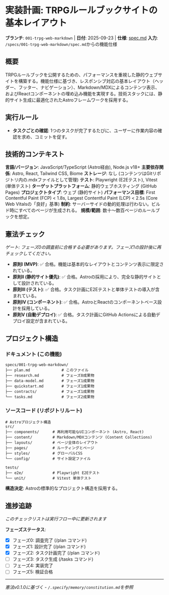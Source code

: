 # 実装計画: TRPGルールブックサイトの基本レイアウト

**ブランチ**: `001-trpg-web-markdown` | **日付**: 2025-09-23 | **仕様**: [spec.md](./spec.md)
**入力**: `/specs/001-trpg-web-markdown/spec.md`からの機能仕様

## 概要
TRPGルールブックを公開するための、パフォーマンスを重視した静的ウェブサイトを構築する。機能仕様に基づき、レスポンシブ対応の基本レイアウト（ヘッダー、フッター、ナビゲーション）、Markdown/MDXによるコンテンツ表示、およびReactコンポーネントの埋め込み機能を実現する。技術スタックには、静的サイト生成に最適化されたAstroフレームワークを採用する。

## 実行ルール
- **タスクごとの確認**: 1つのタスクが完了するたびに、ユーザーに作業内容の確認を求め、コミットを促す。

## 技術的コンテキスト
**言語/バージョン**: JavaScript/TypeScript (Astro経由), Node.js v18+
**主要依存関係**: Astro, React, Tailwind CSS, Biome
**ストレージ**: なし (コンテンツはGitリポジトリ内の.mdxファイルとして管理)
**テスト**: Playwright (E2Eテスト), Vitest (単体テスト)
**ターゲットプラットフォーム**: 静的ウェブホスティング (GitHub Pages)
**プロジェクトタイプ**: ウェブ (静的サイト)
**パフォーマンス目標**: First Contentful Paint (FCP) < 1.8s, Largest Contentful Paint (LCP) < 2.5s (Core Web Vitalsの「良好」基準)
**制約**: サーバーサイドの動的処理は行わない。ビルド時にすべてのページが生成される。
**規模/範囲**: 数十〜数百ページのルールブックを想定。

## 憲法チェック
*ゲート: フェーズ0の調査前に合格する必要があります。フェーズ1の設計後に再チェックしてください。*

*   **原則I (MVP)**: ✅ 合格。機能は基本的なレイアウトとコンテンツ表示に限定されている。
*   **原則II (静的サイト優先)**: ✅ 合格。Astroの採用により、完全な静的サイトとして設計されている。
*   **原則III (テスト)**: ✅ 合格。タスク計画にE2Eテストと単体テストの導入が含まれている。
*   **原則IV (コンポーネント)**: ✅ 合格。AstroとReactのコンポーネントベース設計を採用している。
*   **原則V (自動デプロイ)**: ✅ 合格。タスク計画にGitHub Actionsによる自動デプロイ設定が含まれている。

## プロジェクト構造

### ドキュメント (この機能)
```
specs/001-trpg-web-markdown/
├── plan.md              # このファイル
├── research.md          # フェーズ0成果物
├── data-model.md        # フェーズ1成果物
├── quickstart.md        # フェーズ1成果物
├── contracts/           # フェーズ1成果物
└── tasks.md             # フェーズ2成果物
```

### ソースコード (リポジトリルート)
```
# Astroプロジェクト構造
src/
├── components/      # 再利用可能なUIコンポーネント (Astro, React)
├── content/         # Markdown/MDXコンテンツ (Content Collections)
├── layouts/         # ページ全体のレイアウト
├── pages/           # ルーティングとページ
├── styles/          # グローバルCSS
└── config/          # サイト設定ファイル

tests/
├── e2e/             # Playwright E2Eテスト
└── unit/            # Vitest 単体テスト
```

**構造決定**: Astroの標準的なプロジェクト構造を採用する。

## 進捗追跡
*このチェックリストは実行フロー中に更新されます*

**フェーズステータス**:
- [x] フェーズ0: 調査完了 (/plan コマンド)
- [x] フェーズ1: 設計完了 (/plan コマンド)
- [x] フェーズ2: タスク計画完了 (/plan コマンド)
- [ ] フェーズ3: タスク生成 (/tasks コマンド)
- [ ] フェーズ4: 実装完了
- [ ] フェーズ5: 検証合格

---
*憲法v0.1.0に基づく - `/.specify/memory/constitution.md`を参照*